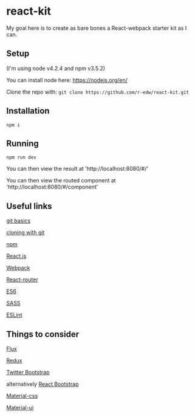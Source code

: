 # react-kit

My goal here is to create as bare bones a React-webpack starter kit as I can.

## Setup
(I'm using node v4.2.4 and npm v3.5.2)

You can install node here: https://nodejs.org/en/

Clone the repo with:
`
git clone https://github.com/r-edw/react-kit.git
`

## Installation

`
npm i
`

## Running

`npm run dev`

You can then view the result at 'http://localhost:8080/#/'

You can then view the routed component at 'http://localhost:8080/#/component'

## Useful links

[git basics](https://git-scm.com/book/en/v2/Getting-Started-Git-Basics)

[cloning with git](https://git-scm.com/docs/git-clone)

[npm](https://docs.npmjs.com/getting-started/what-is-npm)

[React.js](https://facebook.github.io/react/)

[Webpack](https://webpack.github.io/docs/)

[React-router](https://github.com/rackt/react-router)

[ES6](https://github.com/lukehoban/es6features)

[SASS](http://sass-lang.com/)

[ESLint](http://eslint.org/)

## Things to consider

[Flux](https://facebook.github.io/flux/docs/overview.html#content)

[Redux](https://github.com/rackt/redux)

[Twitter Bootstrap](http://getbootstrap.com/)

alternatively [React Bootstrap](https://react-bootstrap.github.io/)

[Material-css](http://materializecss.com/)

[Material-ui](http://www.material-ui.com/#/)
